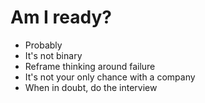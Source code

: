 # Am I ready?

- Probably
- It's not binary
- Reframe thinking around failure
- It's not your only chance with a company
- When in doubt, do the interview
